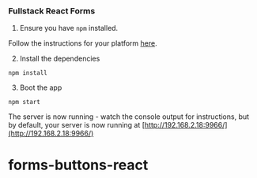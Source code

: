 ### Fullstack React Forms

1. Ensure you have `npm` installed.

Follow the instructions for your platform [here](https://github.com/npm/npm).

2. Install the dependencies

````
npm install
````

3. Boot the app

````
npm start
````

The server is now running - watch the console output for instructions, but by default, your server is now running at [http://192.168.2.18:9966/](http://192.168.2.18:9966/)
# forms-buttons-react

